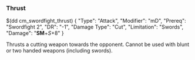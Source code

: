 ### Thrust

$(dd cm_swordfight_thrust)
{ "Type": "Attack",
	"Modifier": "mD",
	"Prereq": "Swordfight 2",
	"DR": "-1",
	"Damage Type": "Cut",
	"Limitation": "Swords",
	"Damage": "__SM__+*S*+8"
}

Thrusts a cutting weapon towards the opponent. Cannot be used with blunt or 
two handed weapons (including swords).
